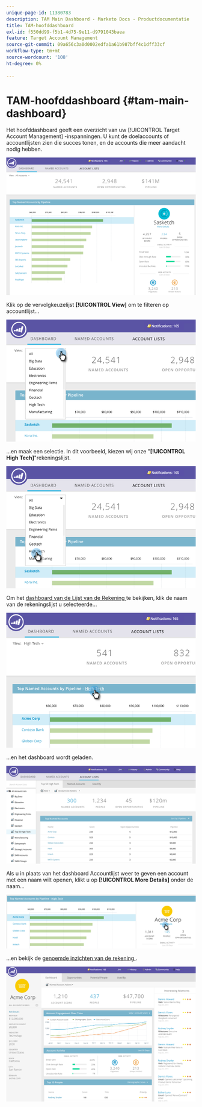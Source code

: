 ```yaml
---
unique-page-id: 11380783
description: TAM Main Dashboard - Marketo Docs - Productdocumentatie
title: TAM-hoofddashboard
exl-id: f550dd99-f5b1-4d75-9e11-d9791043baea
feature: Target Account Management
source-git-commit: 09a656c3a0d0002edfa1a61b987bff4c1dff33cf
workflow-type: tm+mt
source-wordcount: '108'
ht-degree: 0%

---
```


# TAM-hoofddashboard {#tam-main-dashboard}

Het hoofddashboard geeft een overzicht van uw [!UICONTROL Target Account Management] -inspanningen. U kunt de doelaccounts of accountlijsten zien die succes tonen, en de accounts die meer aandacht nodig hebben.

![](assets/one.png)

Klik op de vervolgkeuzelijst **[!UICONTROL View]** om te filteren op accountlijst...

![](assets/two.png)

...en maak een selectie. In dit voorbeeld, kiezen wij onze &quot;**[!UICONTROL High Tech]**&quot;rekeningslijst.

![](assets/three.png)

Om het [ dashboard van de Lijst van de Rekening ](/help/marketo/product-docs/target-account-management/measure/account-list-insights.md#account-list-dashboard) te bekijken, klik de naam van de rekeningslijst u selecteerde...

![](assets/four.png)

...en het dashboard wordt geladen.

![](assets/five.png)

Als u in plaats van het dashboard Accountlijst weer te geven een account met een naam wilt openen, klikt u op **[!UICONTROL More Details]** onder de naam...

![](assets/six.png)

...en bekijk de [ genoemde inzichten van de rekening ](/help/marketo/product-docs/target-account-management/measure/named-account-insights.md).

![](assets/seven.png)
